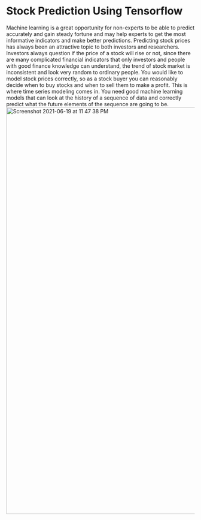 # Stock Prediction Using Tensorflow

Machine learning is a great opportunity for non-experts to be able to predict accurately and gain steady fortune and may help experts to get the most informative indicators and make better predictions.
Predicting stock prices has always been an attractive topic to both investors and researchers. Investors always question if the price of a stock will rise or not, since there are many complicated financial indicators that only investors and people with good finance knowledge can understand, the trend of stock market is inconsistent and look very random to ordinary people.
You would like to model stock prices correctly, so as a stock buyer you can reasonably decide when to buy stocks and when to sell them to make a profit. This is where time series modeling comes in. You need good machine learning models that can look at the history of a sequence of data and correctly predict what the future elements of the sequence are going to be.
<img width="1085" alt="Screenshot 2021-06-19 at 11 47 38 PM" src="https://user-images.githubusercontent.com/85802579/122651807-e0932900-d158-11eb-9f30-467e29082443.png">


